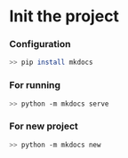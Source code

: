 # Init the project

### Configuration
``` bash
>> pip install mkdocs
```
### For running
``` bash
>> python -m mkdocs serve
```
### For new project
``` bash
>> python -m mkdocs new
```